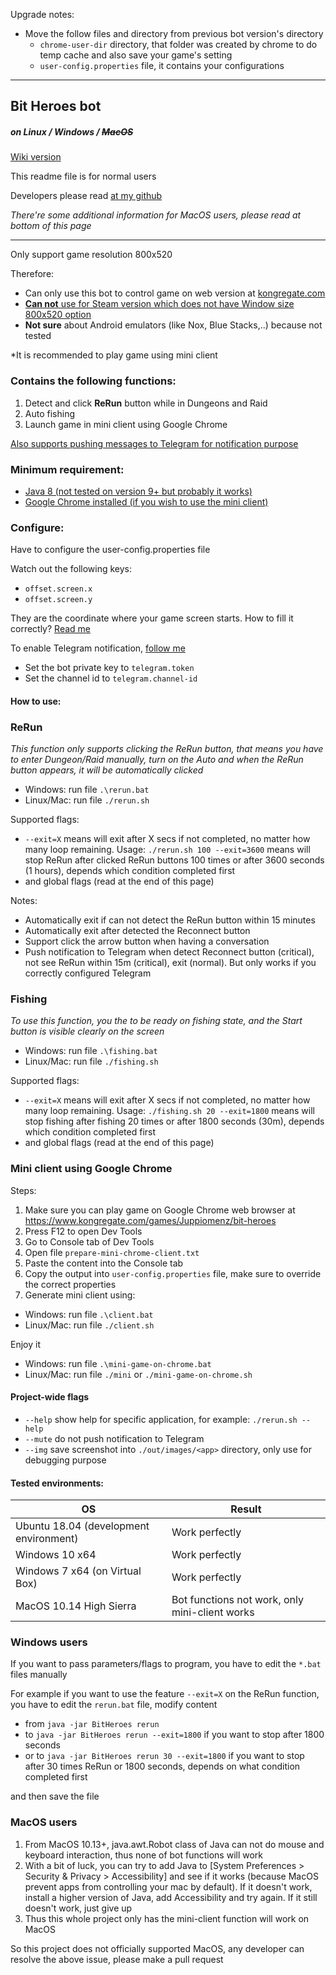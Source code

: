 Upgrade notes:
- Move the follow files and directory from previous bot version's directory
  - `chrome-user-dir` directory, that folder was created by chrome to do temp cache and also save your game's setting
  - `user-config.properties` file, it contains your configurations
___
## Bit Heroes bot
##### on Linux / Windows / ~~MacOS~~

[Wiki version](https://github.com/9-9-9-9/Bit-Heroes-bot/wiki)

This readme file is for normal users

Developers please read [at my github](https://github.com/9-9-9-9/Bit-Heroes-bot)

_There're some additional information for MacOS users, please read at bottom of this page_
___
Only support game resolution 800x520

Therefore:
- Can only use this bot to control game on web version at [kongregate.com](https://www.kongregate.com/games/Juppiomenz/bit-heroes)
- [__Can not__ use for Steam version which does not have Window size 800x520 option](https://github.com/9-9-9-9/Bit-Heroes-bot/wiki/Does-this-bot-supports-Steam-version-of-Bit-Heroes%3F)
- __Not sure__ about Android emulators (like Nox, Blue Stacks,..) because not tested

*It is recommended to play game using mini client

### Contains the following functions:
1. Detect and click **ReRun** button while in Dungeons and Raid
2. Auto fishing
3. Launch game in mini client using Google Chrome

[Also supports pushing messages to Telegram for notification purpose](https://github.com/9-9-9-9/Bit-Heroes-bot/wiki/Configure-Telegram-in-able-to-receive-notification)

### Minimum requirement:
- [Java 8 (not tested on version 9+ but probably it works)](https://docs.oracle.com/javase/8/docs/technotes/guides/install/install_overview.html)
- [Google Chrome installed (if you wish to use the mini client)](https://www.google.com/chrome)

### Configure:
Have to configure the user-config.properties file

Watch out the following keys:
- `offset.screen.x`
- `offset.screen.y`

They are the coordinate where your game screen starts. 
How to fill it correctly? [Read me](https://github.com/9-9-9-9/Bit-Heroes-bot/wiki/Basic-setup)

To enable Telegram notification, [follow me](https://github.com/9-9-9-9/Bit-Heroes-bot/wiki/Configure-Telegram-in-able-to-receive-notification)
- Set the bot private key to `telegram.token`
- Set the channel id to `telegram.channel-id`

#### How to use:
### ReRun

*This function only supports clicking the ReRun button, that means you have to enter Dungeon/Raid manually, turn on the Auto and when the ReRun button appears, it will be automatically clicked*

- Windows: run file `.\rerun.bat`
- Linux/Mac: run file `./rerun.sh`

Supported flags:
- `--exit=X` means will exit after X secs if not completed, no matter how many loop remaining. Usage: `./rerun.sh 100 --exit=3600` means will stop ReRun after clicked ReRun buttons 100 times or after 3600 seconds (1 hours), depends which condition completed first
- and global flags (read at the end of this page)

Notes:
- Automatically exit if can not detect the ReRun button within 15 minutes
- Automatically exit after detected the Reconnect button 
- Support click the arrow button when having a conversation
- Push notification to Telegram when detect Reconnect button (critical), not see ReRun within 15m (critical), exit (normal). But only works if you correctly configured Telegram

### Fishing

*To use this function, you the to be ready on fishing state, and the Start button is visible clearly on the screen*

- Windows: run file `.\fishing.bat`
- Linux/Mac: run file `./fishing.sh`

Supported flags:
- `--exit=X` means will exit after X secs if not completed, no matter how many loop remaining. Usage: `./fishing.sh 20 --exit=1800` means will stop fishing after fishing 20 times or after 1800 seconds (30m), depends which condition completed first
- and global flags (read at the end of this page)

### Mini client using Google Chrome
Steps:
1. Make sure you can play game on Google Chrome web browser at https://www.kongregate.com/games/Juppiomenz/bit-heroes
2. Press F12 to open Dev Tools
3. Go to Console tab of Dev Tools
4. Open file `prepare-mini-chrome-client.txt`
5. Paste the content into the Console tab
6. Copy the output into `user-config.properties` file, make sure to override the correct properties
7. Generate mini client using:
- Windows: run file `.\client.bat`
- Linux/Mac: run file `./client.sh`

Enjoy it
- Windows: run file `.\mini-game-on-chrome.bat`
- Linux/Mac: run file `./mini` or `./mini-game-on-chrome.sh`

#### Project-wide flags
- `--help` show help for specific application, for example: `./rerun.sh --help`
- `--mute` do not push notification to Telegram
- `--img` save screenshot into `./out/images/<app>` directory, only use for debugging purpose

#### Tested environments:
| OS | Result |
| --- | --- |
| Ubuntu 18.04 (development environment) | Work perfectly |
| Windows 10 x64 | Work perfectly |
| Windows 7 x64 (on Virtual Box) | Work perfectly |
| MacOS 10.14 High Sierra | Bot functions not work, only mini-client works |

### Windows users
If you want to pass parameters/flags to program, you have to edit the `*.bat` files manually

For example if you want to use the feature `--exit=X` on the ReRun function, you have to edit the `rerun.bat` file, modify content
- from `java -jar BitHeroes rerun`
- to `java -jar BitHeroes rerun --exit=1800` if you want to stop after 1800 seconds
- or to `java -jar BitHeroes rerun 30 --exit=1800` if you want to stop after 30 times ReRun or 1800 seconds, depends on what condition completed first

and then save the file

### MacOS users
1. From MacOS 10.13+, java.awt.Robot class of Java can not do mouse and keyboard interaction, thus none of bot functions will work
2. With a bit of luck, you can try to add Java to [System Preferences > Security & Privacy > Accessibility] and see if it works (because MacOS prevent apps from controlling your mac by default).
If it doesn't work, install a higher version of Java, add Accessibility and try again. If it still doesn't work, just give up
3. Thus this whole project only has the mini-client function will work on MacOS

So this project does not officially supported MacOS, any developer can resolve the above issue, please make a pull request